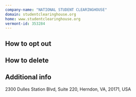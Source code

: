 ```yaml
---
company-name: "NATIONAL STUDENT CLEARINGHOUSE"
domain: studentclearinghouse.org
home: www.studentclearinghouse.org
vermont-id: 353284
---
```

## How to opt out




## How to delete




## Additional info




2300 Dulles Station Blvd, Suite 220, Herndon, VA, 20171, USA













